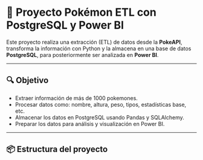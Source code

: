 # 🧬 Proyecto Pokémon ETL con PostgreSQL y Power BI

Este proyecto realiza una extracción (ETL) de datos desde la **PokeAPI**, transforma la información con Python y la almacena en una base de datos **PostgreSQL**, para posteriormente ser analizada en **Power BI**.

---

## 🔍 Objetivo

- Extraer información de más de 1000 pokemones.
- Procesar datos como: nombre, altura, peso, tipos, estadísticas base, etc.
- Almacenar los datos en PostgreSQL usando Pandas y SQLAlchemy.
- Preparar los datos para análisis y visualización en Power BI.

---

## 📦 Estructura del proyecto

